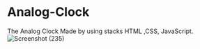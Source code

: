 # Analog-Clock
The Analog Clock Made by using stacks HTML ,CSS, JavaScript.
![Screenshot (235)](https://user-images.githubusercontent.com/98319826/164971147-29943051-2d68-4af0-a9ad-f9b6fc4dfedc.png)

